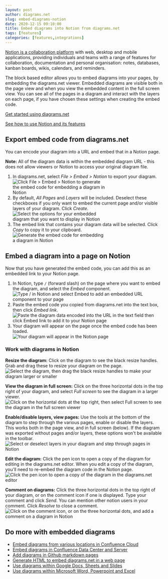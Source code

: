 ```yaml
---
layout: post
author: diagrams.net
slug: embed-diagrams-notion
date: 2020-12-15 09:10:00
title: Embed diagrams into Notion from diagrams.net
tags: [features]
categories: [features,integrations]
---
```


[Notion is a collaboration platform](https://www.notion.so) with web, desktop and mobile applications, providing individuals and teams with a range of features for collaboration, documentation and personal organisation: notes, databases, kanban boards, wikis, calendars, and reminders. 

The block based editor allows you to embed diagrams into your pages, by embedding the diagrams.net viewer. Embedded diagrams are visible both in the page view and when you view the embedded content in the full screen view. You can see all of the pages in a diagram and interact with the layers on each page, if you have chosen these settings when creating the embed code. 

[Get started using diagrams.net](/doc/index.html)

[See how to use Notion and its features](https://www.notion.so/Help-Support-e040febf70a94950b8620e6f00005004)

## Export embed code from diagrams.net

You can encode your diagram into a URL and embed that in a Notion page. 

**Note:** All of the diagram data is within the embedded diagram URL - this does not allow viewers or Notion to access your original diagram file.

1. In diagrams.net, select _File > Embed > Notion_ to export your diagram.
<br /><img src="/assets/img/blog/file-embed-notion.png" style="width=100%;max-width:300px;height:auto;" alt="Click File > Embed > Notion to generate the embed code for embedding a diagram in Notion">
2. By default, _All Pages_ and _Layers_ will be included. Deselect these checkboxes if you only want to embed the current page and/or visible layers of your diagram. Click _Create_.
<br /><img src="/assets/img/blog/embed-notion-options.png" style="width=100%;max-width:300px;height:auto;" alt="Select the options for your embedded diagram that you want to display in Notion">
3. The embed link that contains your diagram data will be selected. Click _Copy_ to copy it to your clipboard. 
<br /><img src="/assets/img/blog/embed-notion-copy.png" style="width=100%;max-width:300px;height:auto;" alt="Generate the embed code for embedding a diagram in Notion">

## Embed a diagram into a page on Notion

Now that you have generated the embed code, you can add this as an embedded link to your Notion page.

1. In Notion, type ``/`` (forward slash) on the page where you want to embed the diagram, and select the _Embed_ component. 
<br /><img src="/assets/img/blog/notion-embed.png" style="width=100%;max-width:500px;height:auto;" alt="Type / in Notion and select Embed to add an embedded URL component to your page">
2. Paste the embed code you copied from diagrams.net into the text box, then click _Embed link_.
<br /><img src="/assets/img/blog/notion-embed-link.png" style="width=100%;max-width:500px;height:auto;" alt="Paste the diagram data encoded into the URL in the text field then click Embed link to add it to your Notion page">
3. Your diagram will appear on the page once the embed code has been loaded.
<br /><img src="/assets/img/blog/notion-embed-diagram.png" style="width=100%;max-width:500px;height:auto;" alt="Your diagram will appear in the Notion page">

### Work with diagrams in Notion

**Resize the diagram:** Click on the diagram to see the black resize handles. Grab and drag these to resize your diagram on the page. 
<br /><img src="/assets/img/blog/notion-embed-resize-diagram.png" style="width=100%;max-width:500px;height:auto;" alt="Select the diagram, then drag the black resize handles to make your diagram larger or smaller">

**View the diagram in full screen:** Click on the three horizontal dots in the top right of your diagram, and select _Full screen_ to see the diagram in a larger viewer. 
<br /><img src="/assets/img/blog/notion-embed-view-full-size.png" style="width=100%;max-width:500px;height:auto;" alt="Click on the horizontal dots at the top right, then select Full screen to see the diagram in the full screen viewer">

**Enable/disable layers, view pages:** Use the tools at the bottom of the diagram to step through the various pages, enable or disable the layers. This works both in the page view, and in full screen (below). If the diagram was exported without pages and/or layers, these options won't be available in the toolbar.
<br /><img src="/assets/img/blog/notion-embed-viewer-layers.png" style="width=100%;max-width:500px;height:auto;" alt="Select or deselect layers in your diagram and step through pages in Notion">

**Edit the diagram:** Click the pen icon to open a copy of the diagram for editing in the diagrams.net editor. When you edit a copy of the diagram, you'll need to re-embed the diagram code in the Notion page.
<br /><img src="/assets/img/blog/notion-embed-edit-diagram.png" style="width=100%;max-width:500px;height:auto;" alt="Click the pen icon to open a copy of the diagram in the diagrams.net editor">

**Comment on diagrams:** Click the three horizontal dots in the top right of your diagram, or on the comment icon if one is displayed. Type your comment and click _Send_. You can mention other notion users in your comment. Click _Resolve_ to close a comment.
<br /><img src="/assets/img/blog/notion-embed-comment.png" style="width=100%;max-width:500px;height:auto;" alt="Click on the comment icon, or on the three horizontal dots, and add a comment on a diagram in Notion">

## Do more with embedded diagrams

* [Embed diagrams from various locations in Confluence Cloud](/doc/faq/embed-copy-move-diagrams-Confluence-Cloud.html)
* [Embed diagrams in Confluence Data Center and Server](/blog/embed-diagrams-confluence-server.html)
* [Add diagrams in Github markdown pages](/blog/embed-diagrams-confluence-server.html)
* [Generate HTML to embed diagrams.net in a web page](/doc/faq/embed-html.html)
* [Use diagrams within Google Docs, Sheets and Slides](/doc/faq/google-docs-diagrams.html)
* [Use diagrams within Microsoft Word, Powerpoint and Excel](/doc/faq/microsoft-office-diagrams.html)